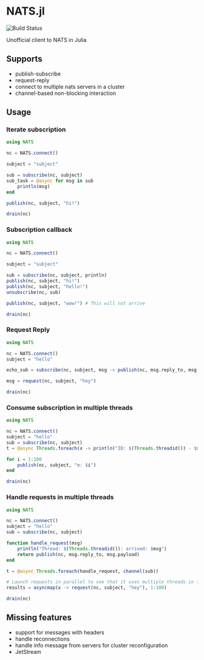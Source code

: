 # NATS.jl
![Build Status](https://github.com/PaoloSarti/NATS.jl/actions/workflows/test.yaml/badge.svg)

Unofficial client to NATS in Julia

## Supports

  - publish-subscribe
  - request-reply
  - connect to multiple nats servers in a cluster
  - channel-based non-blocking interaction

## Usage

### Iterate subscription

```julia
using NATS

nc = NATS.connect()

subject = "subject"

sub = subscribe(nc, subject)
sub_task = @async for msg in sub
    println(msg)
end

publish(nc, subject, "hi!")

drain(nc)
```

### Subscription callback

```julia
using NATS

nc = NATS.connect()

subject = "subject"

sub = subscribe(nc, subject, println)
publish(nc, subject, "hi!")
publish(nc, subject, "hello!")
unsubscribe(nc, sub)

publish(nc, subject, "wow!") # This will not arrive

drain(nc)
```

### Request Reply

```julia
using NATS

nc = NATS.connect()
subject = "hello"

echo_sub = subscribe(nc, subject, msg -> publish(nc, msg.reply_to, msg.payload))

msg = request(nc, subject, "hey")

drain(nc)
```

### Consume subscription in multiple threads

```julia
using NATS

nc = NATS.connect()
subject = "hello"
sub = subscribe(nc, subject)
t = @async Threads.foreach(x -> println("ID: $(Threads.threadid()) - $x"), channel(sub))

for i = 1:100
    publish(nc, subject, "m: $i")
end

drain(nc)
```

### Handle requests in multiple threads

```julia
using NATS

nc = NATS.connect()
subject = "hello"
sub = subscribe(nc, subject)

function handle_request(msg)
    println("Thread: $(Threads.threadid()): arrived: $msg")
    return publish(nc, msg.reply_to, msg.payload)
end

t = @async Threads.foreach(handle_request, channel(sub))

# Launch requests in parallel to see that it uses multiple threads in the consumer
results = asyncmap(x -> request(nc, subject, "hey"), 1:100)

drain(nc)
```

## Missing features

  - support for messages with headers
  - handle reconnections
  - handle info message from servers for cluster reconfiguration
  - JetStream
